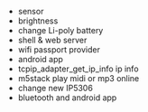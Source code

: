 * sensor
* brightness
* change Li-poly battery
* shell & web server
* wifi passport provider
* android app
* tcpip_adapter_get_ip_info ip info
* m5stack play midi or mp3 online
* change new IP5306
* bluetooth and android app
